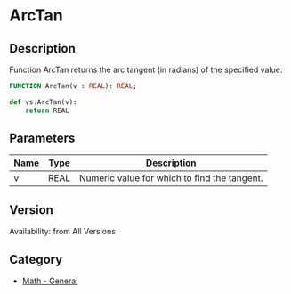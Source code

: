 # ArcTan

## Description
Function ArcTan returns the arc tangent (in radians) of the specified value.

```pascal
FUNCTION ArcTan(v : REAL): REAL;
```

```python
def vs.ArcTan(v):
    return REAL
```

## Parameters
|Name|Type|Description|
|---|---|---|
|v|REAL|Numeric value for which to find the tangent.|

## Version
Availability: from All Versions

## Category
* [Math - General](../Categories/Math%20-%20General.md)
